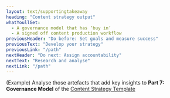 ```yaml
---
layout: text/supportingtakeaway
heading: "Content strategy output"
whatYoullGet:
  - A governance model that has ‘buy in’
  - A signed off content production workflow
previousHeader: "Do before: Set goals and measure success"
previousText: "Develop your strategy"
previousLink: "/path"
nextHeader: "Do next: Assign accountability"
nextText: "Research and analyse"
nextLink: "/path"
---
```


(Example) Analyse those artefacts that add key insights to **Part 7: Governance Model** of the [Content Strategy Template](/path)
